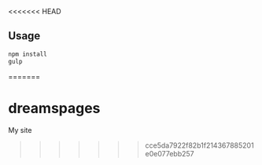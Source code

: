 <<<<<<< HEAD
## Usage

```bash
npm install
gulp
```


=======
# dreamspages
My site
>>>>>>> cce5da7922f82b1f214367885201e0e077ebb257
